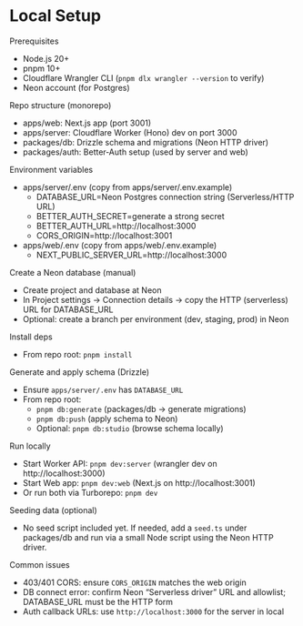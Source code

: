 # Local Setup

Prerequisites
- Node.js 20+
- pnpm 10+
- Cloudflare Wrangler CLI (`pnpm dlx wrangler --version` to verify)
- Neon account (for Postgres)

Repo structure (monorepo)
- apps/web: Next.js app (port 3001)
- apps/server: Cloudflare Worker (Hono) dev on port 3000
- packages/db: Drizzle schema and migrations (Neon HTTP driver)
- packages/auth: Better‑Auth setup (used by server and web)

Environment variables
- apps/server/.env (copy from apps/server/.env.example)
  - DATABASE_URL=Neon Postgres connection string (Serverless/HTTP URL)
  - BETTER_AUTH_SECRET=generate a strong secret
  - BETTER_AUTH_URL=http://localhost:3000
  - CORS_ORIGIN=http://localhost:3001
- apps/web/.env (copy from apps/web/.env.example)
  - NEXT_PUBLIC_SERVER_URL=http://localhost:3000

Create a Neon database (manual)
- Create project and database at Neon
- In Project settings → Connection details → copy the HTTP (serverless) URL for DATABASE_URL
- Optional: create a branch per environment (dev, staging, prod) in Neon

Install deps
- From repo root: `pnpm install`

Generate and apply schema (Drizzle)
- Ensure `apps/server/.env` has `DATABASE_URL`
- From repo root:
  - `pnpm db:generate` (packages/db → generate migrations)
  - `pnpm db:push` (apply schema to Neon)
  - Optional: `pnpm db:studio` (browse schema locally)

Run locally
- Start Worker API: `pnpm dev:server` (wrangler dev on http://localhost:3000)
- Start Web app: `pnpm dev:web` (Next.js on http://localhost:3001)
- Or run both via Turborepo: `pnpm dev`

Seeding data (optional)
- No seed script included yet. If needed, add a `seed.ts` under packages/db and run via a small Node script using the Neon HTTP driver.

Common issues
- 403/401 CORS: ensure `CORS_ORIGIN` matches the web origin
- DB connect error: confirm Neon “Serverless driver” URL and allowlist; DATABASE_URL must be the HTTP form
- Auth callback URLs: use `http://localhost:3000` for the server in local

